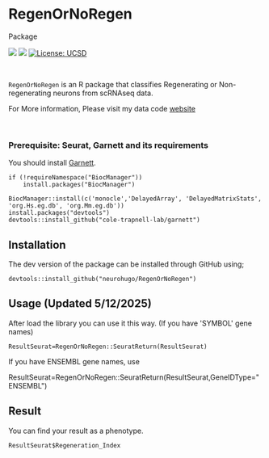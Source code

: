# RegenOrNoRegen
Package

<!-- badges: start -->
[![](https://img.shields.io/badge/devel%20version-1.0.0-blue.svg)](https://github.com/Neurohugo/RegenOrNoRegen/releases) ![](https://img.shields.io/github/last-commit/neurohugo/RegenOrNoRegen.svg) [![License: UCSD](https://img.shields.io/badge/License-UCSD-yellow.svg)](https://opensource.org/license/ucsd/)


<!-- badges: end -->

<br>


`RegenOrNoRegen` is an R package that classifies Regenerating or Non-regenerating neurons from scRNAseq data.

For More information, Please visit my data code [website](https://github.com/neurohugo/SingleCellPatchseqAnalysis)

<br>


### Prerequisite: Seurat, Garnett and its requirements

You should install [Garnett](https://cole-trapnell-lab.github.io/garnett/docs/). 

````
if (!requireNamespace("BiocManager"))
    install.packages("BiocManager")

BiocManager::install(c('monocle','DelayedArray', 'DelayedMatrixStats', 'org.Hs.eg.db', 'org.Mm.eg.db'))
install.packages("devtools")
devtools::install_github("cole-trapnell-lab/garnett")

````


## Installation

The dev version of the package can be installed through GitHub using;

````
devtools::install_github("neurohugo/RegenOrNoRegen")
````


## Usage (Updated 5/12/2025)

After load the library you can use it this way. (If you have 'SYMBOL' gene names)

````
ResultSeurat=RegenOrNoRegen::SeuratReturn(ResultSeurat)

````
If you have ENSEMBL gene names, use

ResultSeurat=RegenOrNoRegen::SeuratReturn(ResultSeurat,GeneIDType="ENSEMBL")



## Result

You can find your result as a phenotype.

```
ResultSeurat$Regeneration_Index
```

<br>

